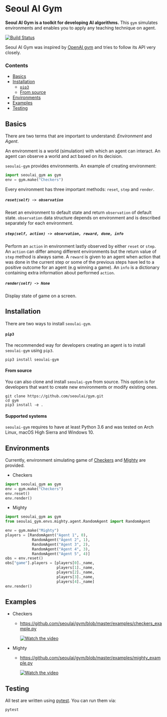 # Seoul AI Gym

**Seoul AI Gym is a toolkit for developing AI algorithms.**
This `gym` simulates environments and enables you to apply any teaching technique on agent.

[![Build Status](https://api.travis-ci.com/seoulai/gym.svg?branch=master)](https://travis-ci.com/seoulai/gym)

Seoul AI Gym was inspired by [OpenAI gym](https://github.com/openai/gym) and tries to follow its API very closely.


### Contents
* [Basics](https://github.com/seoulai/gym#basics)
* [Installation](https://github.com/seoulai/gym#installation)
  * [`pip3`](https://github.com/seoulai/gym#pip3)
  * [From source](https://github.com/seoulai/gym#from-source)
* [Environments](https://github.com/seoulai/gym#environments)
* [Examples](https://github.com/seoulai/gym#examples)
* [Testing](https://github.com/seoulai/gym#testing)

## Basics
There are two terms that are important to understand: *Environment* and *Agent*.

An environment is a world (simulation) with which an agent can interact.
An agent can observe a world and act based on its decision.

`seoulai-gym` provides environments.
An example of creating environment:

```python
import seoulai_gym as gym
env = gym.make("Checkers")
```

Every environment has three important methods: `reset`, `step` and `render`.

##### `reset(self) -> observation`
Reset an environment to default state and return `observation` of default state.
`observation` data structure depends on environment and is described separately for each environment.

##### `step(self, action) -> observation, reward, done, info`
Perform an `action` in environment lastly observed by either `reset` or `step`.
An `action` can differ among different environments but the return value of `step` method is always same.
A `reward` is given to an agent when action that was done in the current step or some of the previous steps have led to a positive outcome for an agent (e.g winning a game).
An `info` is a dictionary containing extra information about performed `action`.

##### `render(self) -> None`
Display state of game on a screen.


## Installation
There are two ways to install `seoulai-gym`.

#### `pip3`
The recommended way for developers creating an agent is to install `seoulai-gym` using `pip3`.
```
pip3 install seoulai-gym
```

#### From source
You can also clone and install `seoulai-gym` from source.
This option is for developers that want to create new environments or modify existing ones.

```shell
git clone https://github.com/seoulai/gym.git
cd gym
pip3 install -e .
```

#### Supported systems
`seoulai-gym` requires to have at least Python 3.6 and was tested on Arch Linux, macOS High Sierra and Windows 10.

## Environments
Currently, environment simulating game of [Checkers](https://en.wikipedia.org/wiki/Draughts) and [Mighty](https://en.wikipedia.org/wiki/Mighty_(card_game)) are provided.

* Checkers
```python
import seoulai_gym as gym
env = gym.make("Checkers")
env.reset()
env.render()
```

* Mighty
```python
import seoulai_gym as gym
from seoulai_gym.envs.mighty.agent.RandomAgent import RandomAgent

env = gym.make("Mighty")
players = [RandomAgent("Agent 1", 0),
            RandomAgent("Agent 2", 1),
            RandomAgent("Agent 3", 2),
            RandomAgent("Agent 4", 3),
            RandomAgent("Agent 5", 4)]
obs = env.reset()
obs["game"].players = [players[0]._name, 
                       players[1]._name, 
                       players[2]._name, 
                       players[3]._name, 
                       players[4]._name]
env.render()
```

## Examples

* Checkers
  * https://github.com/seoulai/gym/blob/master/examples/checkers_example.py

    [![Watch the video](https://i.ytimg.com/vi/O-Q9hg7Vng8/hqdefault.jpg)](https://youtu.be/O-Q9hg7Vng8)

* Mighty
  * https://github.com/seoulai/gym/blob/master/examples/mighty_example.py

    [![Watch the video](https://i.ytimg.com/vi/84cx0OJKINM/hqdefault.jpg)](https://youtu.be/84cx0OJKINM)

## Testing
All test are written using [pytest](http://doc.pytest.org/).
You can run them via:

```
pytest
```
